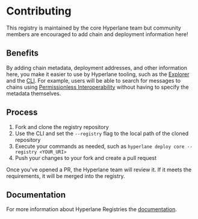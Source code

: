 # Contributing

This registry is maintained by the core Hyperlane team but community members are encouraged to add chain and deployment information here!

## Benefits

By adding chain metadata, deployment addresses, and other information here, you make it easier to use by Hyperlane tooling, such as the [Explorer](https://explorer.hyperlane.xyz) and the [CLI](https://docs.hyperlane.xyz/docs/reference/cli). For example, users will be able to search for messages to chains using [Permissionless Interoperability](https://docs.hyperlane.xyz/docs/reference/glossary#permissionless-interoperability) without having to specify the metadata themselves.

## Process

1. Fork and clone the registry repository
2. Use the CLI and set the `--registry` flag to the local path of the cloned repository
3. Execute your commands as needed, such as `hyperlane deploy core --registry <YOUR_URI>`
4. Push your changes to your fork and create a pull request

Once you've opened a PR, the Hyperlane team will review it. If it meets the requirements, it will be merged into the registry.

## Documentation

For more information about Hyperlane Registries the [documentation](https://docs.hyperlane.xyz/docs/reference/registries).
